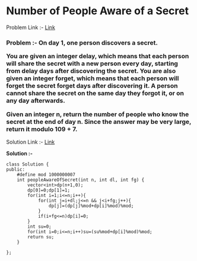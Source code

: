 # Number of People Aware of a Secret

Problem Link :- [Link](https://leetcode.com/problems/number-of-people-aware-of-a-secret/)

<h3>
Problem :- On day 1, one person discovers a secret.

You are given an integer delay, which means that each person will share the secret with a new person every day, starting from delay days after discovering the secret. You are also given an integer forget, which means that each person will forget the secret forget days after discovering it. A person cannot share the secret on the same day they forgot it, or on any day afterwards.

Given an integer n, return the number of people who know the secret at the end of day n. Since the answer may be very large, return it modulo 109 + 7.
</h3>

Solution Link :- [Link](https://leetcode.com/problems/number-of-people-aware-of-a-secret/submissions/872501655/)

**Solution :-**
```
class Solution {
public:
    #define mod 1000000007
    int peopleAwareOfSecret(int n, int dl, int fg) {
        vector<int>dp(n+1,0);
        dp[0]=0;dp[1]=1;
        for(int i=1;i<=n;i++){
            for(int j=i+dl;j<=n && j<i+fg;j++){
                dp[j]=(dp[j]%mod+dp[i]%mod)%mod;
            }
            if(i+fg<=n)dp[i]=0;
        }
        int su=0;
        for(int i=0;i<=n;i++)su=(su%mod+dp[i]%mod)%mod;
        return su;
    }
    
};
```
